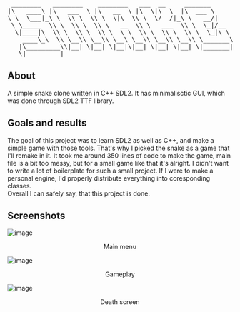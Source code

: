 <pre>
 ________   ________    ________   ___  __     _______           ________   ________   ___         _______     
|\   ____\ |\   ___  \ |\   __  \ |\  \|\  \  |\  ___ \         |\   ____\ |\   ___ \ |\  \       /  ___  \    
\ \  \___|_\ \  \\ \  \\ \  \|\  \\ \  \/  /|_\ \   __/|        \ \  \___|_\ \  \_|\ \\ \  \     /__/|_/  /|   
 \ \_____  \\ \  \\ \  \\ \   __  \\ \   ___  \\ \  \_|/__       \ \_____  \\ \  \ \\ \\ \  \    |__|//  / /   
  \|____|\  \\ \  \\ \  \\ \  \ \  \\ \  \\ \  \\ \  \_|\ \       \|____|\  \\ \  \_\\ \\ \  \____   /  /_/__  
    ____\_\  \\ \__\\ \__\\ \__\ \__\\ \__\\ \__\\ \_______\        ____\_\  \\ \_______\\ \_______\|\________\
   |\_________\\|__| \|__| \|__|\|__| \|__| \|__| \|_______|       |\_________\\|_______| \|_______| \|_______|
   \|_________|                                                    \|_________|                                
</pre>

About
-----
A simple snake clone written in C++ SDL2. It has minimalisctic GUI, which was done through SDL2 TTF library.

Goals and results
-----------------
The goal of this project was to learn SDL2 as well as C++, and make a simple game with those tools. That's why I picked the snake as a game that I'll remake in it.
It took me around 350 lines of code to make the game, main file is a bit too messy, but for a small game like that it's alright. I didn't want to write a lot of boilerplate for such a small project. 
If I were to make a personal engine, I'd properly distribute everything into coresponding classes.  
Overall I can safely say, that this project is done.

Screenshots
-----------
![image](https://github.com/mrskbbs/snake/assets/117008080/e1a6f411-e51d-4e83-ad37-f98bf5e0381b)
<p align = center> Main menu </p>

![image](https://github.com/mrskbbs/snake/assets/117008080/5ab5a733-18f2-4f65-9889-200318282929)
<p align = center> Gameplay </p>

![image](https://github.com/mrskbbs/snake/assets/117008080/200856e0-009c-4680-bf8a-ee8591aed9cf)
<p align = center> Death screen </p>
